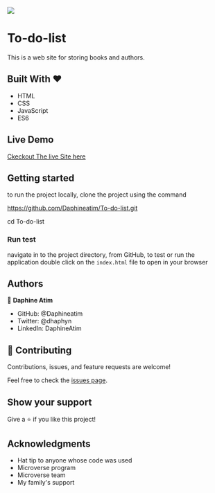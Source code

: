 ![](https://img.shields.io/badge/Microverse-blueviolet)

# To-do-list

This is a web site for storing books and authors.

## Built With &hearts;

- HTML
- CSS
- JavaScript
- ES6

## Live Demo

[Ckeckout The live Site here](https://daphineatim.github.io/To-do-list/)

## Getting started

to run the project locally, clone the project using the command

https://github.com/Daphineatim/To-do-list.git

cd To-do-list

### Run test

navigate in to the project directory, from GitHub,
to test or run the application double click on the `index.html` file to open in your browser

## Authors

👤 **Daphine Atim**

- GitHub: @Daphineatim
- Twitter: @dhaphyn
- LinkedIn: DaphineAtim

## 🤝 Contributing

Contributions, issues, and feature requests are welcome!

Feel free to check the [issues page](https://github.com/Daphineatim/To-do-list/issues).

## Show your support

Give a ⭐️ if you like this project!

## Acknowledgments

- Hat tip to anyone whose code was used
- Microverse program
- Microverse team
- My family's support
